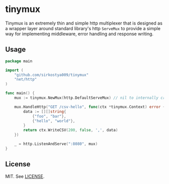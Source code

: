 # tinymux

Tinymux is an extremely thin and simple http multiplexer that is designed as a wrapper layer around standard library's
http `ServeMux` to provide a simple way for implementing middleware, error handling and response writing.

## Usage

```go
package main

import (
	"github.com/sirkostya009/tinymux"
	"net/http"
)

func main() {
	mux := tinymux.NewMux(http.DefaultServeMux) // nil to internally create a new ServeMux

	mux.HandleHttp("GET /csv-hello", func(ctx *tinymux.Context) error {
		data := [][]string{
			{"foo", "bar"},
			{"hello", "world"},
		}
		return ctx.WriteCSV(200, false, ',', data)
	})

	_ = http.ListenAndServe(":8080", mux)
}
```

## License

MIT. See [LICENSE](LICENSE).
